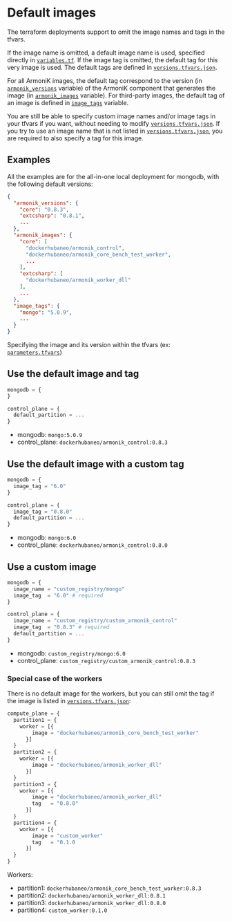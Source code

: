 <!-- TODO: need have a new title -->

# Default images

The terraform deployments support to omit the image names and tags in the tfvars.

If the image name is omitted, a default image name is used, specified directly in [`variables.tf`](https://github.com/aneoconsulting/ArmoniK/blob/main/infrastructure/quick-deploy/localhost/variables.tf).
If the image tag is omitted, the default tag for this very image is used.
The default tags are defined in [`versions.tfvars.json`](https://github.com/aneoconsulting/ArmoniK/blob/main/versions.tfvars.json).

For all ArmoniK images, the default tag correspond to the version (in [`armonik_versions`](https://github.com/aneoconsulting/ArmoniK/blob/main/versions.tfvars.json#L2...L9) variable) of the ArmoniK component that generates the image (in [`armonik_images`](https://github.com/aneoconsulting/ArmoniK/blob/main/versions.tfvars.json#L10...L36) variable).
For third-party images, the default tag of an image is defined in [`image_tags`](https://github.com/aneoconsulting/ArmoniK/blob/main/versions.tfvars.json#L37...L58) variable.

You are still be able to specify custom image names and/or image tags in your tfvars if you want, without needing to modify [`versions.tfvars.json`](https://github.com/aneoconsulting/ArmoniK/blob/main/versions.tfvars.json).
If you try to use an image name that is not listed in [`versions.tfvars.json`](https://github.com/aneoconsulting/ArmoniK/blob/main/versions.tfvars.json), you are required to also specify a tag for this image.

## Examples

All the examples are for the all-in-one local deployment for mongodb, with the following default versions:

```json
{
  "armonik_versions": {
    "core": "0.8.3",
    "extcsharp": "0.8.1",
    ...
  },
  "armonik_images": {
    "core": [
      "dockerhubaneo/armonik_control",
      "dockerhubaneo/armonik_core_bench_test_worker",
      ...
    ],
    "extcsharp": [
      "dockerhubaneo/armonik_worker_dll"
    ],
    ...
  },
  "image_tags": {
    "mongo": "5.0.9",
    ...
  }
}
```

Specifying the image and its version within the tfvars (ex: [`parameters.tfvars`](https://github.com/aneoconsulting/ArmoniK/blob/main/infrastructure/quick-deploy/aws/parameters.tfvars))

## Use the default image and tag

```terraform
mongodb = {
}

control_plane = {
  default_partition = ...
}
```

- mongodb: `mongo:5.0.9`
- control_plane: `dockerhubaneo/armonik_control:0.8.3`

## Use the default image with a custom tag

```terraform
mongodb = {
  image_tag = "6.0"
}

control_plane = {
  image_tag = "0.8.0"
  default_partition = ...
}
```

- mongodb: `mongo:6.0`
- control_plane: `dockerhubaneo/armonik_control:0.8.0`

## Use a custom image

```terraform
mongodb = {
  image_name = "custom_registry/mongo"
  image_tag  = "6.0" # required
}

control_plane = {
  image_name = "custom_registry/custom_armonik_control"
  image_tag  = "0.8.3" # required
  default_partition = ...
}
```

- mongodb: `custom_registry/mongo:6.0`
- control_plane: `custom_registry/custom_armonik_control:0.8.3`

### Special case of the workers

There is no default image for the workers, but you can still omit the tag if the image is listed in [`versions.tfvars.json`](https://github.com/aneoconsulting/ArmoniK/blob/main/versions.tfvars.json):

```terraform
compute_plane = {
  partition1 = {
    worker = [{
        image = "dockerhubaneo/armonik_core_bench_test_worker"
      }]
  }
  partition2 = {
    worker = [{
        image = "dockerhubaneo/armonik_worker_dll"
      }]
  }
  partition3 = {
    worker = [{
        image = "dockerhubaneo/armonik_worker_dll"
        tag   = "0.8.0"
      }]
  }
  partition4 = {
    worker = [{
        image = "custom_worker"
        tag   = "0.1.0
      }]
  }
}
```

Workers:
- partition1: `dockerhubaneo/armonik_core_bench_test_worker:0.8.3`
- partition2: `dockerhubaneo/armonik_worker_dll:0.8.1`
- partition3: `dockerhubaneo/armonik_worker_dll:0.8.0`
- partition4: `custom_worker:0.1.0`
